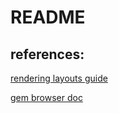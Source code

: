 # README

references:
---
[rendering layouts guide](https://edgeguides.rubyonrails.org/layouts_and_rendering.html#the-variants-option)

[gem browser doc](https://github.com/fnando/browser)